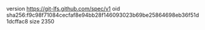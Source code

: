 version https://git-lfs.github.com/spec/v1
oid sha256:f9c98f71084cecfaf8e94bb28f146093023b69be25864698eb36f51d1dcffac8
size 2350
